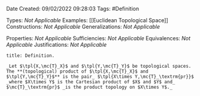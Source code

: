<div class="topSpace"></div>

Date Created: 09/02/2022 09:28:03
Tags: #Definition

Types: _Not Applicable_
Examples: [[Euclidean Topological Space]]
Constructions: _Not Applicable_
Generalizations: _Not Applicable_

Properties: _Not Applicable_
Sufficiencies: _Not Applicable_
Equivalences: _Not Applicable_
Justifications: _Not Applicable_

``` ad-Definition
title: Definition.

_Let $\tpl{X,\mc{T}_X}$ and $\tpl{Y,\mc{T}_Y}$ be topological spaces. The **(topological) product of $\tpl{X,\mc{T}_X}$ and $\tpl{Y,\mc{T}_Y}$** is the pair_ $\tpl{X\times Y,\mc{T}_\textrm{pr}}$ _where $X\times Y$ is the Cartesian product of $X$ and $Y$ and_ $\mc{T}_\textrm{pr}$ _is the product topology on $X\times Y$._

```
